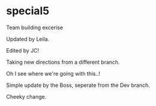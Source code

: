 # special5
Team building excerise

Updated by Leila.

Edited by JC!

Taking new directions from a different branch.


Oh I see where we're going with this..!

Simple update by the Boss, seperate from the Dev branch.

Cheeky change.
